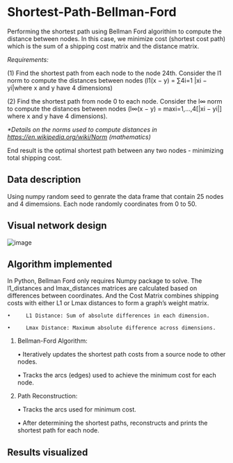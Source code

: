 # Shortest-Path-Bellman-Ford
Performing the shortest path using Bellman Ford algorithim to compute the distance between nodes. In this case, we minimize cost (shortest cost path) which is the sum of a shipping cost matrix and the distance matrix.

_Requirements:_

(1) Find the shortest path from each node to the node 24th. Consider the l1 norm to compute the distances between nodes (l1(x − y) = ∑4i=1 |xi − yi|where x and y have 4 dimensions)

(2) Find the shortest path from node  0 to each node. Consider the l∞ norm to compute the distances between nodes (l∞(x − y) = maxi=1,...,4[|xi − yi|] where x and y have 4 dimensions).

_*Details on the norms used to compute distances in https://en.wikipedia.org/wiki/Norm (mathematics)_

End result is the optimal shortest path between any two nodes - minimizing total shipping cost.

## Data description
Using numpy random seed to genrate the data frame that contain 25 nodes and 4 dimemsions. Each node randomly coordinates from 0 to 50.

## Visual network design 
![image](https://github.com/user-attachments/assets/76b03328-36e3-4874-9369-95f029021460)

## Algorithm implemented

In Python, Bellman Ford only requires Numpy package to solve. The l1_distances and lmax_distances matrices are calculated based on differences between coordinates. And the Cost Matrix combines shipping costs with either L1 or Lmax distances to form a graph’s weight matrix.

	•	  L1 Distance: Sum of absolute differences in each dimension.
 
 	•	  Lmax Distance: Maximum absolute difference across dimensions.
	
 1. Bellman-Ford Algorithm:
    
    •	  Iteratively updates the shortest path costs from a source node to other nodes.
    
    •	  Tracks the arcs (edges) used to achieve the minimum cost for each node.
	
 2. Path Reconstruction:
    
    •	  Tracks the arcs used for minimum cost.
    
    •	  After determining the shortest paths, reconstructs and prints the shortest path for each node.

## Results visualized

